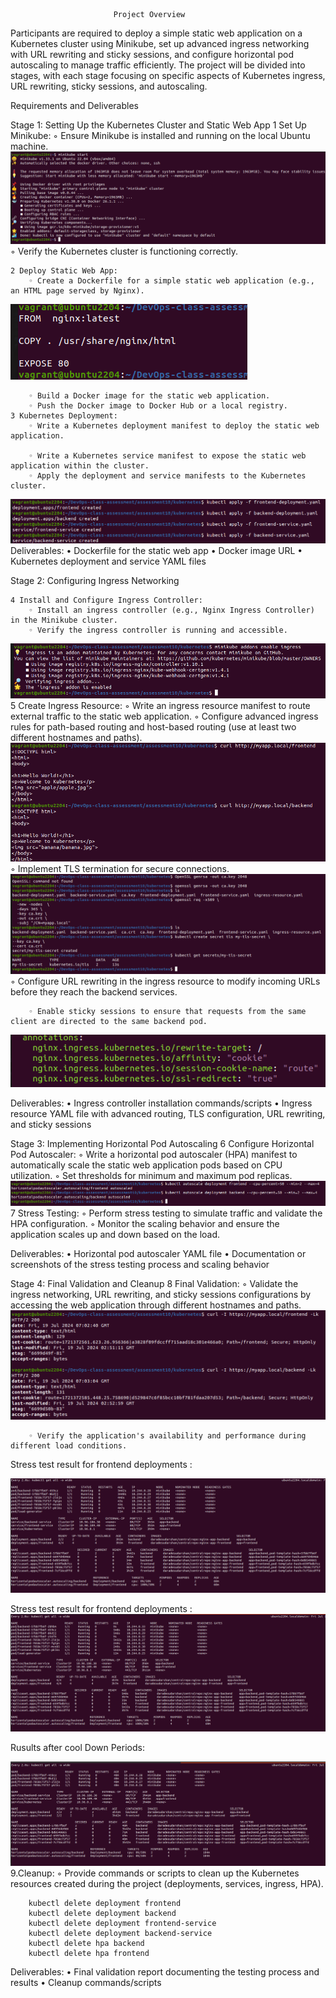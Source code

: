 
                           Project Overview

Participants are required to deploy a simple static web application on a Kubernetes cluster using Minikube, set up advanced ingress networking with URL rewriting and sticky sessions, and configure horizontal pod autoscaling to manage traffic efficiently. The project will be divided into stages, with each stage focusing on specific aspects of Kubernetes ingress, URL rewriting, sticky sessions, and autoscaling.

Requirements and Deliverables

Stage 1: Setting Up the Kubernetes Cluster and Static Web App
    1 Set Up Minikube:
        ◦ Ensure Minikube is installed and running on the local Ubuntu machine.
        ![alt text](img/image-1.png)
        ◦ Verify the Kubernetes cluster is functioning correctly.
         
    2 Deploy Static Web App:
        ◦ Create a Dockerfile for a simple static web application (e.g., an HTML page served by Nginx).
![alt text](img/image2.png)

        ◦ Build a Docker image for the static web application.
        ◦ Push the Docker image to Docker Hub or a local registry.
    3 Kubernetes Deployment:
        ◦ Write a Kubernetes deployment manifest to deploy the static web application.

        ◦ Write a Kubernetes service manifest to expose the static web application within the cluster.
        ◦ Apply the deployment and service manifests to the Kubernetes cluster.
 ![alt text](img/image3.png)         
Deliverables:
    • Dockerfile for the static web app
    • Docker image URL
    • Kubernetes deployment and service YAML files
    
    
Stage 2: Configuring Ingress Networking
    
    4 Install and Configure Ingress Controller:
        ◦ Install an ingress controller (e.g., Nginx Ingress Controller) in the Minikube cluster.
        ◦ Verify the ingress controller is running and accessible.
![alt text](img/image4.png)          
    5 Create Ingress Resource:
        ◦ Write an ingress resource manifest to route external traffic to the static web application.
        ◦ Configure advanced ingress rules for path-based routing and host-based routing (use at least two different hostnames and paths).
![alt text](img/image5.png)          
        ◦ Implement TLS termination for secure connections.
![alt text](img/image6.png)          
        ◦ Configure URL rewriting in the ingress resource to modify incoming URLs before they reach the backend services.
       
        ◦ Enable sticky sessions to ensure that requests from the same client are directed to the same backend pod.
![alt text](img/image7.png)

Deliverables:
    • Ingress controller installation commands/scripts
    • Ingress resource YAML file with advanced routing, TLS configuration, URL rewriting, and sticky sessions
    
Stage 3: Implementing Horizontal Pod Autoscaling
    6 Configure Horizontal Pod Autoscaler:
        ◦ Write a horizontal pod autoscaler (HPA) manifest to automatically scale the static web application pods based on CPU utilization.
        ◦ Set thresholds for minimum and maximum pod replicas.
![alt text](img/image8.png)          
    7 Stress Testing:
        ◦ Perform stress testing to simulate traffic and validate the HPA configuration.
        ◦ Monitor the scaling behavior and ensure the application scales up and down based on the load.

Deliverables:
    • Horizontal pod autoscaler YAML file
    • Documentation or screenshots of the stress testing process and scaling behavior


Stage 4: Final Validation and Cleanup
    8 Final Validation:
        ◦ Validate the ingress networking, URL rewriting, and sticky sessions configurations by accessing the web application through different hostnames and paths.
![alt text](img/image9.png)

        ◦ Verify the application's availability and performance during different load conditions.

       
Stress test result for frontend deployments : 

![alt text](img/image10.png)

Stress test result for frontend deployments : 
![alt text](img/image11.png)

Rusults after cool Down Periods:



![alt text](img/image12.png)
       9.Cleanup:
        ◦ Provide commands or scripts to clean up the Kubernetes resources created during the project (deployments, services, ingress, HPA).

        kubectl delete deployment frontend
        kubectl delete deployment backend
        kubectl delete deployment frontend-service
        kubectl delete deployment backend-service
        kubectl delete hpa backend
        kubectl delete hpa frontend
Deliverables:
    • Final validation report documenting the testing process and results
    • Cleanup commands/scripts
